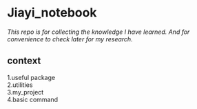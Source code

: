 # Jiayi_notebook
*This repo is for collecting the knowledge I have learned. And for convenience to check later for my research.*

## context
 1.useful package  
 2.utilities  
 3.my_project  
 4.basic command  


